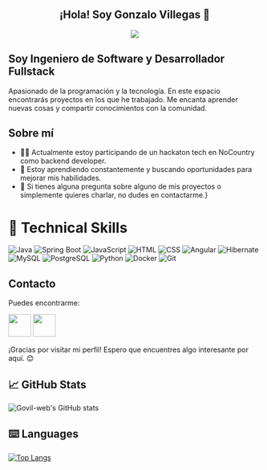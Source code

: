 <h2 align="center">¡Hola! Soy Gonzalo Villegas 👋</h2>
<a><p align="center"><img src="https://github.com/user-attachments/assets/1d8b78cd-d5af-4b8e-8b6f-ac2303e3d35f"/></a></p>
<h2>Soy Ingeniero de Software y Desarrollador Fullstack </h2>


Apasionado de la programación y la tecnología. En este espacio encontrarás  proyectos en los que he trabajado. Me encanta aprender nuevas cosas y compartir conocimientos con la comunidad.

## Sobre mí

- 👨‍💻 Actualmente estoy participando de un hackaton tech en NoCountry como backend developer.
- 🌱 Estoy aprendiendo constantemente y buscando oportunidades para mejorar mis habilidades.
- 💬 Si tienes alguna pregunta sobre alguno de mis proyectos o simplemente quieres charlar, no dudes en contactarme.}

# 💼 Technical Skills   
![Java](https://img.shields.io/badge/java-%23ED8B00.svg?style=for-the-badge&logo=java&logoColor=white)
![Spring Boot](https://img.shields.io/badge/spring%20boot-%236DB33F.svg?style=for-the-badge&logo=springboot&logoColor=white)
![JavaScript](https://img.shields.io/badge/javascript-%23F7DF1C.svg?style=for-the-badge&logo=javascript&logoColor=black)
![HTML](https://img.shields.io/badge/html-%23E34F26.svg?style=for-the-badge&logo=html5&logoColor=white)
![CSS](https://img.shields.io/badge/css-%231572B6.svg?style=for-the-badge&logo=css3&logoColor=white)
![Angular](https://img.shields.io/badge/angular-%23DD0031.svg?style=for-the-badge&logo=angular&logoColor=white)
![Hibernate](https://img.shields.io/badge/hibernate-%23DD5200.svg?style=for-the-badge&logo=hibernate&logoColor=white)
![MySQL](https://img.shields.io/badge/mysql-%234479A1.svg?style=for-the-badge&logo=mysql&logoColor=white)
![PostgreSQL](https://img.shields.io/badge/postgresql-%23316192.svg?style=for-the-badge&logo=postgresql&logoColor=white)
![Python](https://img.shields.io/badge/python-3670A0?style=for-the-badge&logo=python&logoColor=ffdd54)
![Docker](https://img.shields.io/badge/docker-%230db7ed.svg?style=for-the-badge&logo=docker&logoColor=white)
![Git](https://img.shields.io/badge/git-%23F05033.svg?style=for-the-badge&logo=git&logoColor=white)

## Contacto

Puedes encontrarme:

<p align="left" >
      <a href="mailto:govil.web@gmail.com?Subject=I%20want%20propose%20you%20something" target="_blank" rel="noreferrer"><img src="https://user-images.githubusercontent.com/48330849/172060688-5e1bf6ca-7bb9-43a2-b202-001170434946.png"  width="45"></a>
        <a href="https://www.linkedin.com/in/govil-web/" target="_blank" rel="noreferrer"><img src="https://user-images.githubusercontent.com/48330849/172059761-c87c0437-c1b5-4e33-8d3e-e00adf4afc57.png"  width="45"></a>
</p>

¡Gracias por visitar mi perfil! Espero que encuentres algo interesante por aquí. 😊
## 📈 GitHub Stats
![Govil-web's GitHub stats](https://github-readme-stats.vercel.app/api?username=Govil-web&show_icons=true&theme=tokyonight&count_private=true&include_all_commits=true)
## ⌨️ Languages 
[![Top Langs](https://github-readme-stats.vercel.app/api/top-langs/?username=Govil-web&layout=compact&theme=tokyonight)](https://github.com/Govil-web/github-readme-stats)

<!--
**Govil-web/Govil-web** is a ✨ _special_ ✨ repository because its `README.md` (this file) appears on your GitHub profile.

Here are some ideas to get you started:

- 🔭 I’m currently working on ...
- 🌱 I’m currently learning ...
- 👯 I’m looking to collaborate on ...
- 🤔 I’m looking for help with ...
- 💬 Ask me about ...
- 📫 How to reach me: ...
- 😄 Pronouns: ...
- ⚡ Fun fact: ...
-->

